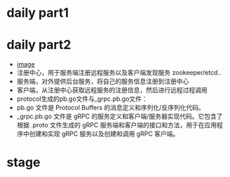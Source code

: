 # daily part1

# daily part2
* [image](https://pic4.zhimg.com/80/v2-636cdc84e5139cf5380dd38c88c03b97_720w.webp)
* 注册中心，用于服务端注册远程服务以及客户端发现服务 zookeeper/etcd..
* 服务端，对外提供后台服务，将自己的服务信息注册到注册中心
* 客户端，从注册中心获取远程服务的注册信息，然后进行远程过程调用
* protocol生成的pb.go文件与_grpc.pb.go文件：
* pb.go 文件是 Protocol Buffers 的消息定义和序列化/反序列化代码。
* _grpc.pb.go 文件是 gRPC 的服务定义和客户端/服务器实现代码。它包含了根据 .proto 文件生成的 gRPC 服务端和客户端的接口和方法，用于在应用程序中创建和实现 gRPC 服务以及创建和调用 gRPC 客户端。
# stage
